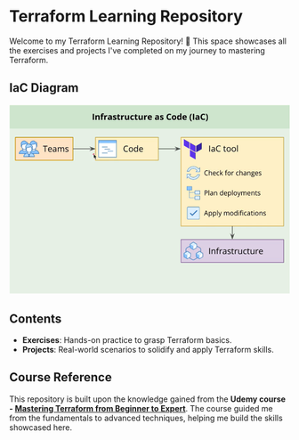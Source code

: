 # Terraform Learning Repository

Welcome to my Terraform Learning Repository! 🎉 This space showcases all the exercises and projects I've completed on my journey to mastering Terraform.

## IaC Diagram

![Alt text](diagram.png)

## Contents

- **Exercises**: Hands-on practice to grasp Terraform basics.
- **Projects**: Real-world scenarios to solidify and apply Terraform skills.

## Course Reference

This repository is built upon the knowledge gained from the **Udemy course - [Mastering Terraform from Beginner to Expert](https://www.udemy.com/course/mastering-terraform-beginner-to-expert/)**. The course guided me from the fundamentals to advanced techniques, helping me build the skills showcased here.
